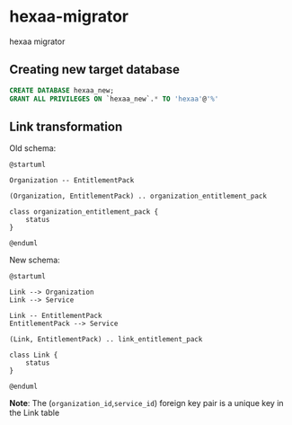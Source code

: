 # hexaa-migrator

hexaa migrator


## Creating new target database

```sql
CREATE DATABASE hexaa_new;
GRANT ALL PRIVILEGES ON `hexaa_new`.* TO 'hexaa'@'%'
```

## Link transformation


Old schema:

```plantuml
@startuml

Organization -- EntitlementPack

(Organization, EntitlementPack) .. organization_entitlement_pack

class organization_entitlement_pack {
    status
}

@enduml
```

New schema:

```plantuml
@startuml

Link --> Organization
Link --> Service

Link -- EntitlementPack
EntitlementPack --> Service

(Link, EntitlementPack) .. link_entitlement_pack

class Link {
    status
}

@enduml
```

**Note**:   The (`organization_id`,`service_id`) foreign key pair is a unique key in the Link table